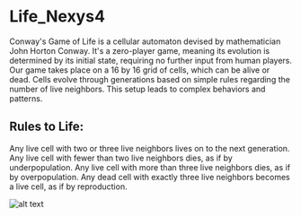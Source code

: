 # Life_Nexys4

Conway's Game of Life is a cellular automaton devised by mathematician John Horton Conway. It's a zero-player game, meaning its evolution is determined by its initial state, requiring no further input from human players. Our game takes place on a 16 by 16 grid of cells, which can be alive or dead. Cells evolve through generations based on simple rules regarding the number of live neighbors. This setup leads to complex behaviors and patterns. 

## Rules to Life:
Any live cell with two or three live neighbors lives on to the next generation.
Any live cell with fewer than two live neighbors dies, as if by underpopulation.
Any live cell with more than three live neighbors dies, as if by overpopulation.
Any dead cell with exactly three live neighbors becomes a live cell, as if by reproduction.

![alt text](https://raw.githubusercontent.com/AsherHoltham/Life_Nexys4/tree/main/README.md_supplements/node.jpg)
